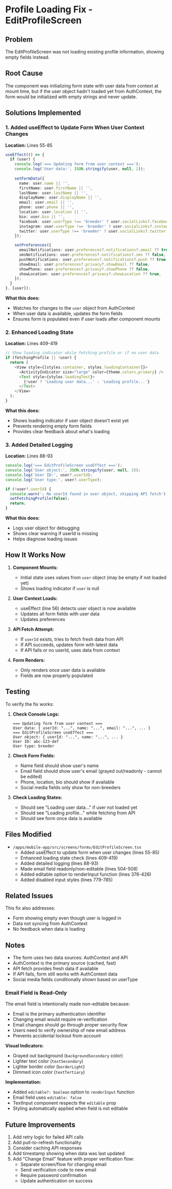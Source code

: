 # Profile Loading Fix - EditProfileScreen

## Problem
The EditProfileScreen was not loading existing profile information, showing empty fields instead.

## Root Cause
The component was initializing form state with user data from context at mount time, but if the user object hadn't loaded yet from AuthContext, the form would be initialized with empty strings and never update.

## Solutions Implemented

### 1. Added useEffect to Update Form When User Context Changes
**Location:** Lines 55-85

```typescript
useEffect(() => {
  if (user) {
    console.log('=== Updating form from user context ===');
    console.log('User data:', JSON.stringify(user, null, 2));
    
    setFormData({
      name: user.name || '',
      firstName: user.firstName || '',
      lastName: user.lastName || '',
      displayName: user.displayName || '',
      email: user.email || '',
      phone: user.phone || '',
      location: user.location || '',
      bio: user.bio || '',
      facebook: user.userType !== 'breeder' ? user.socialLinks?.facebook || '' : '',
      instagram: user.userType !== 'breeder' ? user.socialLinks?.instagram || '' : '',
      twitter: user.userType !== 'breeder' ? user.socialLinks?.twitter || '' : '',
    });

    setPreferences({
      emailNotifications: user.preferences?.notifications?.email ?? true,
      smsNotifications: user.preferences?.notifications?.sms ?? false,
      pushNotifications: user.preferences?.notifications?.push ?? true,
      showEmail: user.preferences?.privacy?.showEmail ?? false,
      showPhone: user.preferences?.privacy?.showPhone ?? false,
      showLocation: user.preferences?.privacy?.showLocation ?? true,
    });
  }
}, [user]);
```

**What this does:**
- Watches for changes to the `user` object from AuthContext
- When user data is available, updates the form fields
- Ensures form is populated even if user loads after component mounts

### 2. Enhanced Loading State
**Location:** Lines 409-419

```typescript
// Show loading indicator while fetching profile or if no user data
if (fetchingProfile || !user) {
  return (
    <View style={[styles.container, styles.loadingContainer]}>
      <ActivityIndicator size="large" color={theme.colors.primary} />
      <Text style={styles.loadingText}>
        {!user ? 'Loading user data...' : 'Loading profile...'}
      </Text>
    </View>
  );
}
```

**What this does:**
- Shows loading indicator if user object doesn't exist yet
- Prevents rendering empty form fields
- Provides clear feedback about what's loading

### 3. Added Detailed Logging
**Location:** Lines 88-93

```typescript
console.log('=== EditProfileScreen useEffect ===');
console.log('User object:', JSON.stringify(user, null, 2));
console.log('User ID:', user?.userId);
console.log('User type:', user?.userType);

if (!user?.userId) {
  console.warn('⚠️ No userId found in user object, skipping API fetch');
  setFetchingProfile(false);
  return;
}
```

**What this does:**
- Logs user object for debugging
- Shows clear warning if userId is missing
- Helps diagnose loading issues

## How It Works Now

1. **Component Mounts:**
   - Initial state uses values from `user` object (may be empty if not loaded yet)
   - Shows loading indicator if `user` is null

2. **User Context Loads:**
   - useEffect (line 56) detects user object is now available
   - Updates all form fields with user data
   - Updates preferences

3. **API Fetch Attempt:**
   - If `userId` exists, tries to fetch fresh data from API
   - If API succeeds, updates form with latest data
   - If API fails or no userId, uses data from context

4. **Form Renders:**
   - Only renders once user data is available
   - Fields are now properly populated

## Testing

To verify the fix works:

1. **Check Console Logs:**
   ```
   === Updating form from user context ===
   User data: { userId: "...", name: "...", email: "...", ... }
   === EditProfileScreen useEffect ===
   User object: { userId: "...", name: "...", ... }
   User ID: abc-123-def
   User type: breeder
   ```

2. **Check Form Fields:**
   - Name field should show user's name
   - Email field should show user's email (grayed out/readonly - cannot be edited)
   - Phone, location, bio should show if available
   - Social media fields only show for non-breeders

3. **Check Loading States:**
   - Should see "Loading user data..." if user not loaded yet
   - Should see "Loading profile..." while fetching from API
   - Should see form once data is available

## Files Modified

- `/apps/mobile-app/src/screens/forms/EditProfileScreen.tsx`
  - Added useEffect to update form when user changes (lines 55-85)
  - Enhanced loading state check (lines 409-419)
  - Added detailed logging (lines 88-93)
  - Made email field readonly/non-editable (lines 504-508)
  - Added editable option to renderInput function (lines 376-426)
  - Added disabled input styles (lines 779-785)

## Related Issues

This fix also addresses:
- Form showing empty even though user is logged in
- Data not syncing from AuthContext
- No feedback when data is loading

## Notes

- The form uses two data sources: AuthContext and API
- AuthContext is the primary source (cached, fast)
- API fetch provides fresh data if available
- If API fails, form still works with AuthContext data
- Social media fields conditionally shown based on userType

### Email Field is Read-Only

The email field is intentionally made non-editable because:
- Email is the primary authentication identifier
- Changing email would require re-verification
- Email changes should go through proper security flow
- Users need to verify ownership of new email address
- Prevents accidental lockout from account

**Visual Indicators:**
- Grayed out background (`backgroundSecondary` color)
- Lighter text color (`textSecondary`)
- Lighter border color (`borderLight`)
- Dimmed icon color (`textTertiary`)

**Implementation:**
- Added `editable?: boolean` option to `renderInput` function
- Email field uses `editable: false`
- TextInput component respects the `editable` prop
- Styling automatically applied when field is not editable

## Future Improvements

1. Add retry logic for failed API calls
2. Add pull-to-refresh functionality
3. Consider caching API responses
4. Add timestamp showing when data was last updated
5. Add "Change Email" feature with proper verification flow:
   - Separate screen/flow for changing email
   - Send verification code to new email
   - Require password confirmation
   - Update authentication on success

